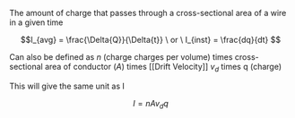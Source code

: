 The amount of charge that passes through a cross-sectional area of a wire in a given time

$$I_{avg} = \frac{\Delta{Q}}{\Delta{t}} \ or \ I_{inst} = \frac{dq}{dt} $$

Can also be defined as $n$ (charge charges per volume) times cross-sectional area of conductor ($A$) times [[Drift Velocity]] $v_d$ times q (charge)

This will give the same unit as I

$$I = nAv_d q$$

